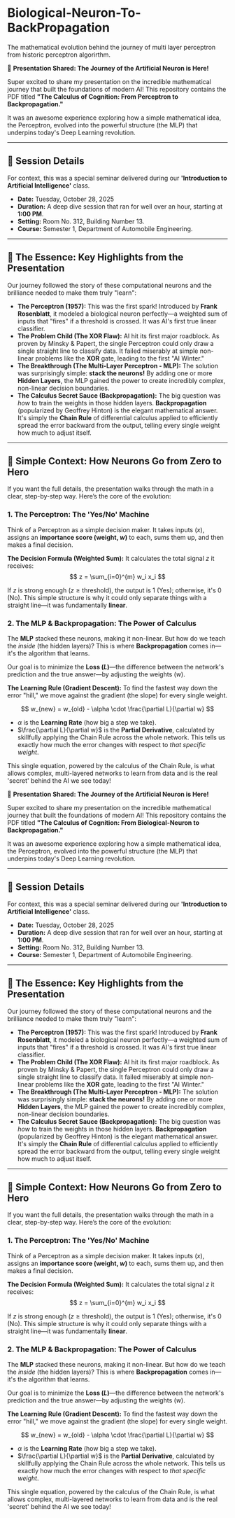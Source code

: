 # Biological-Neuron-To-BackPropagation
The mathematical evolution behind the journey of multi layer perceptron from historic perceptron algorirthm.

🎉 **Presentation Shared: The Journey of the Artificial Neuron is Here!**

Super excited to share my presentation on the incredible mathematical journey that built the foundations of modern AI! This repository contains the PDF titled **"The Calculus of Cognition: From Perceptron to Backpropagation."**

It was an awesome experience exploring how a simple mathematical idea, the Perceptron, evolved into the powerful structure (the MLP) that underpins today's Deep Learning revolution.

---

## 📌 Session Details

For context, this was a special seminar delivered during our **'Introduction to Artificial Intelligence'** class.

* **Date:** Tuesday, October 28, 2025
* **Duration:** A deep dive session that ran for well over an hour, starting at **1:00 PM**.
* **Setting:** Room No. 312, Building Number 13.
* **Course:** Semester 1, Department of Automobile Engineering.

---

## 🚀 The Essence: Key Highlights from the Presentation

Our journey followed the story of these computational neurons and the brilliance needed to make them truly "learn":

* **The Perceptron (1957):** This was the first spark! Introduced by **Frank Rosenblatt**, it modeled a biological neuron perfectly—a weighted sum of inputs that "fires" if a threshold is crossed. It was AI's first true linear classifier.
* **The Problem Child (The XOR Flaw):** AI hit its first major roadblock. As proven by Minsky & Papert, the single Perceptron could only draw a single straight line to classify data. It failed miserably at simple non-linear problems like the **XOR** gate, leading to the first "AI Winter."
* **The Breakthrough (The Multi-Layer Perceptron - MLP):** The solution was surprisingly simple: **stack the neurons!** By adding one or more **Hidden Layers**, the MLP gained the power to create incredibly complex, non-linear decision boundaries.
* **The Calculus Secret Sauce (Backpropagation):** The big question was *how* to train the weights in those hidden layers. **Backpropagation** (popularized by Geoffrey Hinton) is the elegant mathematical answer. It's simply the **Chain Rule** of differential calculus applied to efficiently spread the error backward from the output, telling every single weight how much to adjust itself.

---

## 🧠 Simple Context: How Neurons Go from Zero to Hero

If you want the full details, the presentation walks through the math in a clear, step-by-step way. Here’s the core of the evolution:

### 1. The Perceptron: The 'Yes/No' Machine

Think of a Perceptron as a simple decision maker. It takes inputs ($x$), assigns an **importance score (weight, $w$)** to each, sums them up, and then makes a final decision.

**The Decision Formula (Weighted Sum):**
It calculates the total signal $z$ it receives:
$$
z = \sum_{i=0}^{m} w_i x_i
$$

If $z$ is strong enough ($z \ge \text{threshold}$), the output is 1 (Yes); otherwise, it's 0 (No). This simple structure is why it could only separate things with a straight line—it was fundamentally **linear**.

### 2. The MLP & Backpropagation: The Power of Calculus

The **MLP** stacked these neurons, making it non-linear. But how do we teach the *inside* (the hidden layers)? This is where **Backpropagation** comes in—it's the algorithm that learns.

Our goal is to minimize the **Loss ($L$)**—the difference between the network's prediction and the true answer—by adjusting the weights ($w$).

**The Learning Rule (Gradient Descent):**
To find the fastest way down the error "hill," we move against the gradient (the slope) for every single weight.

$$
w_{new} = w_{old} - \alpha \cdot \frac{\partial L}{\partial w}
$$

* $\alpha$ is the **Learning Rate** (how big a step we take).
* $\frac{\partial L}{\partial w}$ is the **Partial Derivative**, calculated by skillfully applying the Chain Rule across the whole network. This tells us exactly how much the error changes with respect to *that specific weight*.

This single equation, powered by the calculus of the Chain Rule, is what allows complex, multi-layered networks to learn from data and is the real 'secret' behind the AI we see today!

🎉 **Presentation Shared: The Journey of the Artificial Neuron is Here!**

Super excited to share my presentation on the incredible mathematical journey that built the foundations of modern AI! This repository contains the PDF titled **"The Calculus of Cognition: From Biological-Neuron to Backpropagation."**

It was an awesome experience exploring how a simple mathematical idea, the Perceptron, evolved into the powerful structure (the MLP) that underpins today's Deep Learning revolution.

---

## 📌 Session Details

For context, this was a special seminar delivered during our **'Introduction to Artificial Intelligence'** class.

* **Date:** Tuesday, October 28, 2025
* **Duration:** A deep dive session that ran for well over an hour, starting at **1:00 PM**.
* **Setting:** Room No. 312, Building Number 13.
* **Course:** Semester 1, Department of Automobile Engineering.

---

## 🚀 The Essence: Key Highlights from the Presentation

Our journey followed the story of these computational neurons and the brilliance needed to make them truly "learn":

* **The Perceptron (1957):** This was the first spark! Introduced by **Frank Rosenblatt**, it modeled a biological neuron perfectly—a weighted sum of inputs that "fires" if a threshold is crossed. It was AI's first true linear classifier.
* **The Problem Child (The XOR Flaw):** AI hit its first major roadblock. As proven by Minsky & Papert, the single Perceptron could only draw a single straight line to classify data. It failed miserably at simple non-linear problems like the **XOR** gate, leading to the first "AI Winter."
* **The Breakthrough (The Multi-Layer Perceptron - MLP):** The solution was surprisingly simple: **stack the neurons!** By adding one or more **Hidden Layers**, the MLP gained the power to create incredibly complex, non-linear decision boundaries.
* **The Calculus Secret Sauce (Backpropagation):** The big question was *how* to train the weights in those hidden layers. **Backpropagation** (popularized by Geoffrey Hinton) is the elegant mathematical answer. It's simply the **Chain Rule** of differential calculus applied to efficiently spread the error backward from the output, telling every single weight how much to adjust itself.

---

## 🧠 Simple Context: How Neurons Go from Zero to Hero

If you want the full details, the presentation walks through the math in a clear, step-by-step way. Here’s the core of the evolution:

### 1. The Perceptron: The 'Yes/No' Machine

Think of a Perceptron as a simple decision maker. It takes inputs ($x$), assigns an **importance score (weight, $w$)** to each, sums them up, and then makes a final decision.

**The Decision Formula (Weighted Sum):**
It calculates the total signal $z$ it receives:
$$
z = \sum_{i=0}^{m} w_i x_i
$$

If $z$ is strong enough ($z \ge \text{threshold}$), the output is 1 (Yes); otherwise, it's 0 (No). This simple structure is why it could only separate things with a straight line—it was fundamentally **linear**.

### 2. The MLP & Backpropagation: The Power of Calculus

The **MLP** stacked these neurons, making it non-linear. But how do we teach the *inside* (the hidden layers)? This is where **Backpropagation** comes in—it's the algorithm that learns.

Our goal is to minimize the **Loss ($L$)**—the difference between the network's prediction and the true answer—by adjusting the weights ($w$).

**The Learning Rule (Gradient Descent):**
To find the fastest way down the error "hill," we move against the gradient (the slope) for every single weight.

$$
w_{new} = w_{old} - \alpha \cdot \frac{\partial L}{\partial w}
$$

* $\alpha$ is the **Learning Rate** (how big a step we take).
* $\frac{\partial L}{\partial w}$ is the **Partial Derivative**, calculated by skillfully applying the Chain Rule across the whole network. This tells us exactly how much the error changes with respect to *that specific weight*.

This single equation, powered by the calculus of the Chain Rule, is what allows complex, multi-layered networks to learn from data and is the real 'secret' behind the AI we see today!